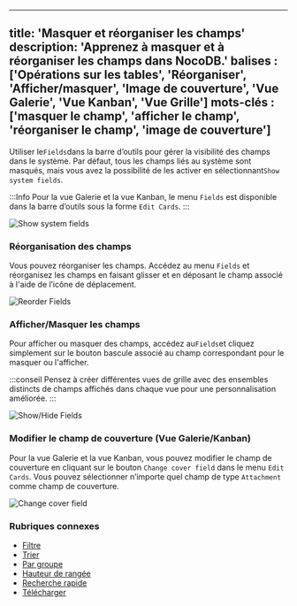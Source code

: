 
***

title: 'Masquer et réorganiser les champs'
description: 'Apprenez à masquer et à réorganiser les champs dans NocoDB.'
balises : \['Opérations sur les tables', 'Réorganiser', 'Afficher/masquer', 'Image de couverture', 'Vue Galerie', 'Vue Kanban', 'Vue Grille']
mots-clés : \['masquer le champ', 'afficher le champ', 'réorganiser le champ', 'image de couverture']
-----------------------------------------------------------------------------------------------------

Utiliser le`Fields`dans la barre d’outils pour gérer la visibilité des champs dans le système. Par défaut, tous les champs liés au système sont masqués, mais vous avez la possibilité de les activer en sélectionnant`Show system fields`.

:::Info
Pour la vue Galerie et la vue Kanban, le menu `Fields` est disponible dans la barre d’outils sous la forme `Edit Cards`.
:::

![Show system fields](/img/v2/table-operations/fields-show-system-fields.png)

### Réorganisation des champs

Vous pouvez réorganiser les champs. Accédez au menu `Fields` et réorganisez les champs en faisant glisser et en déposant le champ associé à l'aide de l’icône de déplacement.

![Reorder Fields](/img/v2/table-operations/fields-reorder.png)

### Afficher/Masquer les champs

Pour afficher ou masquer des champs, accédez au`Fields`et cliquez simplement sur le bouton bascule associé au champ correspondant pour le masquer ou l'afficher.

:::conseil
Pensez à créer différentes vues de grille avec des ensembles distincts de champs affichés dans chaque vue pour une personnalisation améliorée.
:::

![Show/Hide Fields](/img/v2/table-operations/fields-hide.png)

### Modifier le champ de couverture (Vue Galerie/Kanban)

Pour la vue Galerie et la vue Kanban, vous pouvez modifier le champ de couverture en cliquant sur le bouton `Change cover field` dans le menu `Edit Cards`. Vous pouvez sélectionner n’importe quel champ de type `Attachment` comme champ de couverture.

![Change cover field](/img/v2/table-operations/change-cover-image.png)

### Rubriques connexes

* [Filtre](filter)
* [Trier](sort)
* [Par groupe](group-by)
* [Hauteur de rangée](row-height)
* [Recherche rapide](search)
* [Télécharger](download)
